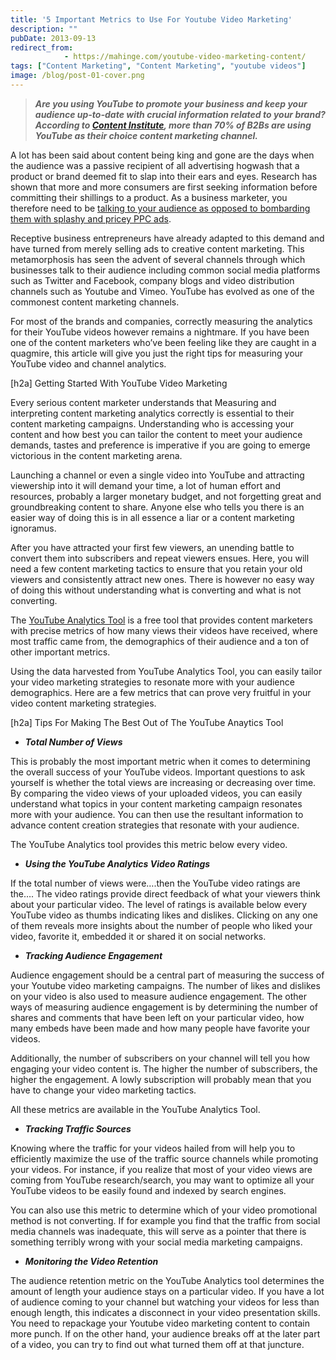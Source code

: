 ```yaml
---
title: '5 Important Metrics to Use For Youtube Video Marketing'
description: ""
pubDate: 2013-09-13
redirect_from:
            - https://mahinge.com/youtube-video-marketing-content/
tags: ["Content Marketing", "Content Marketing", "youtube videos"]
image: /blog/post-01-cover.png
---
```

> _**Are you using YouTube to promote your business and keep your audience up-to-date with crucial information related to your brand? According to [Content Institute](https://mahinge.com/wp-content/uploads/2013/09/2013-b2b-content-marketing-research "Content Marketing using youtube videos"), more than 70% of B2Bs are using YouTube as their choice content marketing channel.**_

A lot has been said about content being king and gone are the days when the audience was a passive recipient of all advertising hogwash that a product or brand deemed fit to slap into their ears and eyes. Research has shown that more and more consumers are first seeking information before committing their shillings to a product. As a business marketer, you therefore need to be [talking to your audience as opposed to bombarding them with splashy and pricey PPC ads](https://mahinge.com/five-reasons-advertising-business/ "Five Reasons Why You Should Not Be Advertising Your Business").

Receptive business entrepreneurs have already adapted to this demand and have turned from merely selling ads to creative content marketing. This metamorphosis has seen the advent of several channels through which businesses talk to their audience including common social media platforms such as Twitter and Facebook, company blogs and video distribution channels such as Youtube and Vimeo. YouTube has evolved as one of the commonest content marketing channels.

For most of the brands and companies, correctly measuring the analytics for their YouTube videos however remains a nightmare. If you have been one of the content marketers who’ve been feeling like they are caught in a quagmire, this article will give you just the right tips for measuring your YouTube video and channel analytics.

\[h2a] Getting Started With YouTube Video Marketing

Every serious content marketer understands that Measuring and interpreting content marketing analytics correctly is essential to their content marketing campaigns. Understanding who is accessing your content and how best you can tailor the content to meet your audience demands, tastes and preference is imperative if you are going to emerge victorious in the content marketing arena.

Launching a channel or even a single video into YouTube and attracting viewership into it will demand your time, a lot of human effort and resources, probably a larger monetary budget, and not forgetting great and groundbreaking content to share. Anyone else who tells you there is an easier way of doing this is in all essence a liar or a content marketing ignoramus.

After you have attracted your first few viewers, an unending battle to convert them into subscribers and repeat viewers ensues. Here, you will need a few content marketing tactics to ensure that you retain your old viewers and consistently attract new ones. There is however no easy way of doing this without understanding what is converting and what is not converting.

The [YouTube Analytics Tool](https://mahinge.com/wp-content/uploads/2013/09/1714323?hl=en) is a free tool that provides content marketers with precise metrics of how many views their videos have received, where most traffic came from, the demographics of their audience and a ton of other important metrics.

Using the data harvested from YouTube Analytics Tool, you can easily tailor your video marketing strategies to resonate more with your audience demographics. Here are a few metrics that can prove very fruitful in your video content marketing strategies.

\[h2a] Tips For Making The Best Out of The YouTube Anaytics Tool

- _**Total Number of Views**_

This is probably the most important metric when it comes to determining the overall success of your YouTube videos. Important questions to ask yourself is whether the total views are increasing or decreasing over time. By comparing the video views of your uploaded videos, you can easily understand what topics in your content marketing campaign resonates more with your audience. You can then use the resultant information to advance content creation strategies that resonate with your audience.

The YouTube Analytics tool provides this metric below every video.

- _**Using the YouTube Analytics Video Ratings**_

If the total number of views were….then the YouTube video ratings are the…. The video ratings provide direct feedback of what your viewers think about your particular video. The level of ratings is available below every YouTube video as thumbs indicating likes and dislikes. Clicking on any one of them reveals more insights about the number of people who liked your video, favorite it, embedded it or shared it on social networks.

- _**Tracking Audience Engagement**_

Audience engagement should be a central part of measuring the success of your Youtube video marketing campaigns. The number of likes and dislikes on your video is also used to measure audience engagement. The other ways of measuring audience engagement is by determining the number of shares and comments that have been left on your particular video, how many embeds have been made and how many people have favorite your videos.

Additionally, the number of subscribers on your channel will tell you how engaging your video content is. The higher the number of subscribers, the higher the engagement. A lowly subscription will probably mean that you have to change your video marketing tactics.

All these metrics are available in the YouTube Analytics Tool.

- _**Tracking Traffic Sources**_

Knowing where the traffic for your videos hailed from will help you to efficiently maximize the use of the traffic source channels while promoting your videos. For instance, if you realize that most of your video views are coming from YouTube research/search, you may want to optimize all your YouTube videos to be easily found and indexed by search engines.

You can also use this metric to determine which of your video promotional method is not converting. If for example you find that the traffic from social media channels was inadequate, this will serve as a pointer that there is something terribly wrong with your social media marketing campaigns.

- _**Monitoring the Video Retention**_

The audience retention metric on the YouTube Analytics tool determines the amount of length your audience stays on a particular video. If you have a lot of audience coming to your channel but watching your videos for less than enough length, this indicates a disconnect in your video presentation skills. You need to repackage your Youtube video marketing content to contain more punch. If on the other hand, your audience breaks off at the later part of a video, you can try to find out what turned them off at that juncture.
